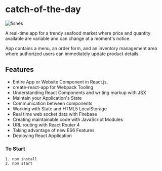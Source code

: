 # catch-of-the-day

![fishes](https://user-images.githubusercontent.com/13827656/30365421-613e580c-9870-11e7-928b-e652ee3d5cdb.jpg)

A real-time app for a trendy seafood market where price and quantity available are variable and can change at a moment's notice.

App contains a menu, an order form, and an inventory management area where authorized users can immediately update product details.

## Features

* Entire App or Website Component in React.js.
* create-react-app for Webpack Tooling
* Understanding React Components and writing markup with JSX
* Maintain your Application's State
* Communication between components
* Working with State and HTML5 LocalStorage
* Real time web socket data with Firebase
* Creating maintainable code with JavaScript Modules
* URL routing with React Router 4
* Taking advantage of new ES6 Features
* Deploying React Application

### To Start
```
1. npm install
2. npm start
```
